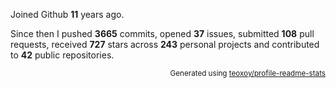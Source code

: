 Joined Github **11** years ago.

Since then I pushed **3665** commits, opened **37** issues, submitted **108** pull requests, received **727** stars across **243** personal projects and contributed to **42** public repositories.

<p align="right"><sub>Generated using <a href="https://github.com/marketplace/actions/profile-readme-stats">teoxoy/profile-readme-stats</a></sub></p>
